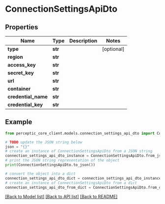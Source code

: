 # ConnectionSettingsApiDto


## Properties

Name | Type | Description | Notes
------------ | ------------- | ------------- | -------------
**type** | **str** |  | [optional] 
**region** | **str** |  | 
**access_key** | **str** |  | 
**secret_key** | **str** |  | 
**url** | **str** |  | 
**container** | **str** |  | 
**credential_name** | **str** |  | 
**credential_key** | **str** |  | 

## Example

```python
from perceptic_core_client.models.connection_settings_api_dto import ConnectionSettingsApiDto

# TODO update the JSON string below
json = "{}"
# create an instance of ConnectionSettingsApiDto from a JSON string
connection_settings_api_dto_instance = ConnectionSettingsApiDto.from_json(json)
# print the JSON string representation of the object
print(ConnectionSettingsApiDto.to_json())

# convert the object into a dict
connection_settings_api_dto_dict = connection_settings_api_dto_instance.to_dict()
# create an instance of ConnectionSettingsApiDto from a dict
connection_settings_api_dto_from_dict = ConnectionSettingsApiDto.from_dict(connection_settings_api_dto_dict)
```
[[Back to Model list]](../README.md#documentation-for-models) [[Back to API list]](../README.md#documentation-for-api-endpoints) [[Back to README]](../README.md)


